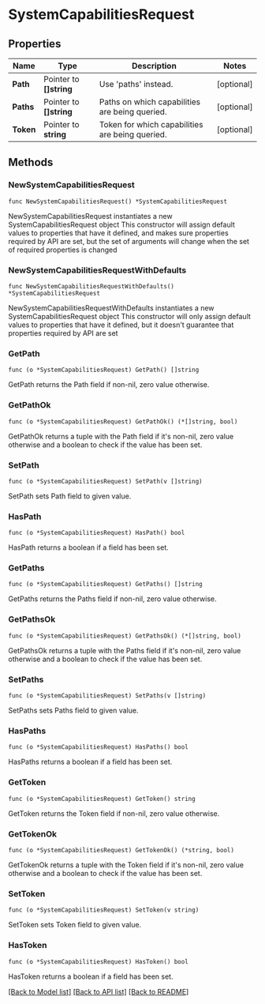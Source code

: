 # SystemCapabilitiesRequest

## Properties

Name | Type | Description | Notes
------------ | ------------- | ------------- | -------------
**Path** | Pointer to **[]string** | Use &#39;paths&#39; instead. | [optional] 
**Paths** | Pointer to **[]string** | Paths on which capabilities are being queried. | [optional] 
**Token** | Pointer to **string** | Token for which capabilities are being queried. | [optional] 

## Methods

### NewSystemCapabilitiesRequest

`func NewSystemCapabilitiesRequest() *SystemCapabilitiesRequest`

NewSystemCapabilitiesRequest instantiates a new SystemCapabilitiesRequest object
This constructor will assign default values to properties that have it defined,
and makes sure properties required by API are set, but the set of arguments
will change when the set of required properties is changed

### NewSystemCapabilitiesRequestWithDefaults

`func NewSystemCapabilitiesRequestWithDefaults() *SystemCapabilitiesRequest`

NewSystemCapabilitiesRequestWithDefaults instantiates a new SystemCapabilitiesRequest object
This constructor will only assign default values to properties that have it defined,
but it doesn't guarantee that properties required by API are set

### GetPath

`func (o *SystemCapabilitiesRequest) GetPath() []string`

GetPath returns the Path field if non-nil, zero value otherwise.

### GetPathOk

`func (o *SystemCapabilitiesRequest) GetPathOk() (*[]string, bool)`

GetPathOk returns a tuple with the Path field if it's non-nil, zero value otherwise
and a boolean to check if the value has been set.

### SetPath

`func (o *SystemCapabilitiesRequest) SetPath(v []string)`

SetPath sets Path field to given value.

### HasPath

`func (o *SystemCapabilitiesRequest) HasPath() bool`

HasPath returns a boolean if a field has been set.

### GetPaths

`func (o *SystemCapabilitiesRequest) GetPaths() []string`

GetPaths returns the Paths field if non-nil, zero value otherwise.

### GetPathsOk

`func (o *SystemCapabilitiesRequest) GetPathsOk() (*[]string, bool)`

GetPathsOk returns a tuple with the Paths field if it's non-nil, zero value otherwise
and a boolean to check if the value has been set.

### SetPaths

`func (o *SystemCapabilitiesRequest) SetPaths(v []string)`

SetPaths sets Paths field to given value.

### HasPaths

`func (o *SystemCapabilitiesRequest) HasPaths() bool`

HasPaths returns a boolean if a field has been set.

### GetToken

`func (o *SystemCapabilitiesRequest) GetToken() string`

GetToken returns the Token field if non-nil, zero value otherwise.

### GetTokenOk

`func (o *SystemCapabilitiesRequest) GetTokenOk() (*string, bool)`

GetTokenOk returns a tuple with the Token field if it's non-nil, zero value otherwise
and a boolean to check if the value has been set.

### SetToken

`func (o *SystemCapabilitiesRequest) SetToken(v string)`

SetToken sets Token field to given value.

### HasToken

`func (o *SystemCapabilitiesRequest) HasToken() bool`

HasToken returns a boolean if a field has been set.


[[Back to Model list]](../README.md#documentation-for-models) [[Back to API list]](../README.md#documentation-for-api-endpoints) [[Back to README]](../README.md)


